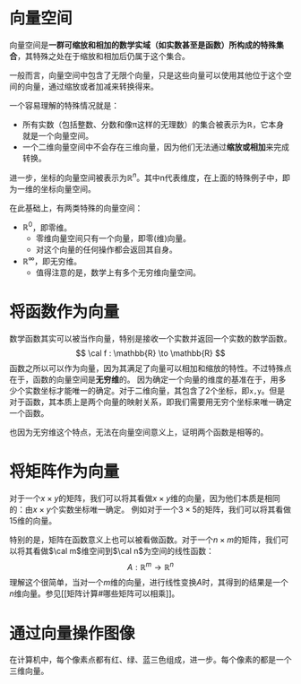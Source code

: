 # 向量空间
向量空间是**一群可缩放和相加的数学实域（如实数甚至是函数）所构成的特殊集合**，其特殊之处在于缩放和相加后仍属于这个集合。

一般而言，向量空间中包含了无限个向量，只是这些向量可以使用其他位于这个空间的向量，通过缩放或者加减来转换得来。


一个容易理解的特殊情况就是：
- 所有实数（包括整数、分数和像π这样的无理数）的集合被表示为$\mathbb{R}$，它本身就是一个向量空间。
- 一个二维向量空间中不会存在三维向量，因为他们无法通过**缩放或相加**来完成转换。

进一步，坐标的向量空间被表示为$\mathbb{R}^n$。其中n代表维度，在上面的特殊例子中，即为一维的坐标向量空间。

在此基础上，有两类特殊的向量空间：
- $\mathbb{R}^0$，即零维。
	- 零维向量空间只有一个向量，即零(维)向量。
	- 对这个向量的任何操作都会返回其自身。
- $\mathbb{R}^\infty$，即无穷维。
	- 值得注意的是，数学上有多个无穷维向量空间。

# 将函数作为向量
数学函数其实可以被当作向量，特别是接收一个实数并返回一个实数的数学函数。
$$
\cal f : \mathbb{R} \to \mathbb{R}
$$
函数之所以可以作为向量，因为其满足了向量可以相加和缩放的特性。不过特殊点在于，函数的向量空间是**无穷维**的。
因为确定一个向量的维度的基准在于，用多少个实数坐标才能唯一的确定。对于二维向量，其包含了2个坐标，即`x,y`。但是对于函数，其本质上是两个向量的映射关系，即我们需要用无穷个坐标来唯一确定一个函数。

也因为无穷维这个特点，无法在向量空间意义上，证明两个函数是相等的。


# 将矩阵作为向量
对于一个$x \times y$的矩阵，我们可以将其看做$x \times y$维的向量，因为他们本质是相同的：由$x \times y$个实数坐标唯一确定。
例如对于一个$3 \times 5$的矩阵，我们可以将其看做15维的向量。

特别的是，矩阵在函数意义上也可以被看做函数。对于一个$n \times m$的矩阵，我们可以将其看做$\cal m$维空间到$\cal n$为空间的线性函数：
$$
A : \mathbb{R}^m \to \mathbb{R}^n
$$
理解这个很简单，当对一个$m$维的向量，进行线性变换$A$时，其得到的结果是一个$n$维向量。参见[[矩阵计算#哪些矩阵可以相乘]]。

# 通过向量操作图像
在计算机中，每个像素点都有红、绿、蓝三色组成，进一步。每个像素的都是一个三维向量。